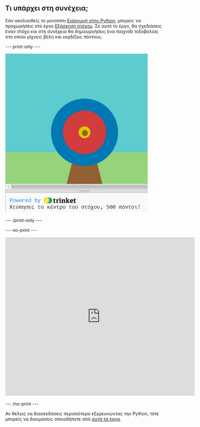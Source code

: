 ## Τι υπάρχει στη συνέχεια;

Εάν ακολουθείς το μονοπάτι [Εισαγωγή στην Python](https://projects.raspberrypi.org/en/raspberrypi/python-intro), μπορείς να προχωρήσεις στο έργο [Εξάσκηση στόχου](https://projects.raspberrypi.org/en/projects/target-practice). Σε αυτό το έργο, θα σχεδιάσεις έναν στόχο και στη συνέχεια θα δημιουργήσεις ένα παιχνίδι τοξοβολίας στο οποίο ρίχνεις βέλη και κερδίζεις πόντους.

--- print-only ---

![Έργο τοξοβολίας](images/archery-project.png)

--- /print-only ---

--- no-print ---

<iframe src="https://trinket.io/embed/python/f686c82d8a?outputOnly=true&start=result" width="600" height="500" frameborder="0" marginwidth="0" marginheight="0" allowfullscreen mark="crwd-mark">
</iframe>

--- /no-print ---

Αν θέλεις να διασκεδάσεις περισσότερο εξερευνώντας την Python, τότε μπορείς να δοκιμάσεις οποιοδήποτε από [αυτά τα έργα](https://projects.raspberrypi.org/en/projects?software%5B%5D=python).
